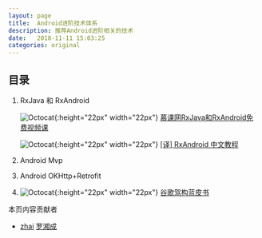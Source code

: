 ```yaml
---
layout: page
title:  Android进阶技术体系
description: 推荐Android进阶相关的技术
date:   2018-11-11 15:03:25
categories: original
---
```

## 目录

1.  RxJava 和 RxAndroid

    ![Octocat](https://www.imooc.com/static/img/common/touch-icon-iphone-retina.png){:height="22px" width="22px"} 
<a href="https://www.imooc.com/video/15526" target="_blank">慕课网RxJava和RxAndroid免费视频课 </a>

    ![Octocat](https://b-gold-cdn.xitu.io/favicons/v2/favicon-32x32.png){:height="22px" width="22px"} 
<a href="https://juejin.im/entry/5884374e570c350062c1ac3b" target="_blank">[译] RxAndroid 中文教程</a>
     
1.  Android Mvp      

1.  Android OKHttp+Retrofit

1. ![Octocat](https://icon.wuruihong.com/favicon.ico){:height="22px" width="22px"} 
     <a href="https://github.com/googlesamples/android-architecture" target="_blank">谷歌驾构蓝皮书</a>
     


本页内容贡献者

*   [zhai](https://github.com/zhai) [罗湘成](https://github.com/luoxiangcheng)  
